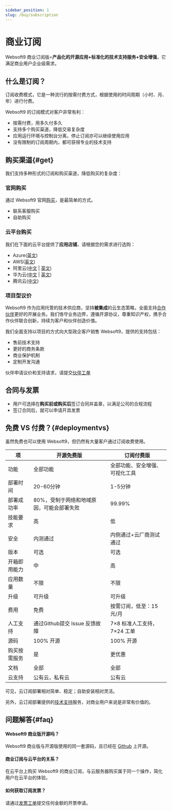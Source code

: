 ```yaml
---
sidebar_position: 1
slug: /buy/subscription
---
```


# 商业订阅

Websoft9 商业订阅版=**产品化的开源应用+标准化的技术支持服务+安全增强**，它满足商业用户企业级需求。

## 什么是订阅？

订阅收费模式，它是一种流行的按需付费方式，根据使用的时间周期（小时、月、年）进行付费。 

Websoft9 的订阅模式对客户非常有利：  

* 按需付费，用多久付多久
* 支持多个购买渠道，降低交易复杂度
* 应用运行环境与控制台分离，停止订阅亦可以继续使用应用
* 没有限制的订阅周期内，都可获得专业的技术支持

## 购买渠道{#get}

我们支持多种形式的订阅和购买渠道，降低购买的复杂度：  

### 官网购买

通过 Websoft9 官网[购买](https://www.websoft9.com/pricing)，是最简单的方式。  

- 联系客服购买
- 自助购买

### 云平台购买

我们在下面的云平台提供了**应用店铺**，请根据您的需求进行选购：  

- Azure([英文](https://azuremarketplace.microsoft.com/en-us/marketplace/apps?search=websoft9&page=1))
- AWS([英文](https://aws.amazon.com/marketplace/seller-profile?id=c639a579-182c-4d30-8578-4d4d89fba658))
- 阿里云([中文](https://shop658hlt17.market.aliyun.com) | [英文](https://marketplace.alibabacloud.com/store/2116499/list.html?pageIndex=1&supplierId=2116499))
- 华为云([中文](https://market.huaweicloud.com/seller/e57458aa054b430fb2f82a066105f986) | [英文](https://marketplace-intl.huaweicloud.com/seller/a0d01460031d46639391c78a61de9a0f))
- 腾讯云([中文](https://market.cloud.tencent.com/stores/1252192180))

### 项目型议价

Websoft9 作为应用托管的技术供应商，坚持**被集成**的云生态策略，全面支持[合作伙伴](https://www.websoft9.com/partner)更好的开展业务。我们恪守业务边界，遵循开源协议，尊重知识产权，携手合作伙伴联合创新，持续为客户和伙伴创造价值。   

我们全面支持以项目的方式向大型政企客户销售 Websoft9，提供的支持包括：

- 售前技术支持
- 更好的商务条款
- 商业保护机制
- 定制开发沟通

伙伴申请议价和支持请求，请提交[伙伴工单](https://www.websoft9.com/become-partner)

## 合同与发票

- 用户可选择在**购买前或购买后**签订合同并盖章，以满足公司的合规流程
- 签订合同后，就可以申请开具发票

## 免费 VS 付费？{#deploymentvs}

虽然免费也可以使用 Websoft9，但仍然有大量客户通过订阅收费使用。

|  项   |  开源免费版   | 订阅付费版 |
| --- | --- | --- |
|  功能   | 全部功能                                  | 全部功能、安全增强、可视化工具 |
|  部署时间   |  20-60分钟   | 1-5分钟 |
|  部署成功率   |  80%，受制于网络和地域原因，可能会部署失败   | 99.99% |
|  技能要求   |  高   |  低  |
|  安全   |  内测通过   | 内侧通过+云厂商测试通过 |
|  版本   |  可选 | 可选 |
|  开箱即用能力   |  中   |  高  |
|  应用数量   |  不限   |  不限 |
|  升级   | 可升级   | 可升级 |
|  费用   |  免费   | 按需订阅，低至：15元/月 |
|  人工支持   |  通过Github提交 Issue 反馈故障  | 7×8 标准人工支持，7×24 工单 |
|  源码   |  100% 开源   | 100% 开源 |
| 购买按需服务 | 是 | 更优惠 |
|  文档 |  全部  | 全部 |
|  云支持   |  公有云，私有云   | 公有云 |

可见，云订阅部署相对简单、稳定；自助安装相对灵活。   

另外，云订阅部署提供的[技术支持](../helpdesk)服务，对商业用户来说是非常有价值的。 


## 问题解答{#faq}

#### Websoft9 商业版开源吗？

Websoft9 商业版与开源版使用的同一套源码，且已经在 [Github](https://github.com/websoft9) 上开源。

#### 商业订阅与云平台的关系？

在云平台上购买 Websoft9 的商业订阅，与云服务器购买属于同一个操作，简化用户在云平台的体验。    

#### 如何获取订阅发票？

请通过[发票工单](https://www.websoft9.com/invoice)提交任何金额的开票申请。